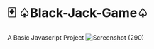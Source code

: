 # 🃏 ♤Black-Jack-Game♤
A Basic Javascript Project
![Screenshot (290)](https://user-images.githubusercontent.com/105481951/213513227-426a49bf-6ace-4ade-b37f-1578e19ef34e.png)
